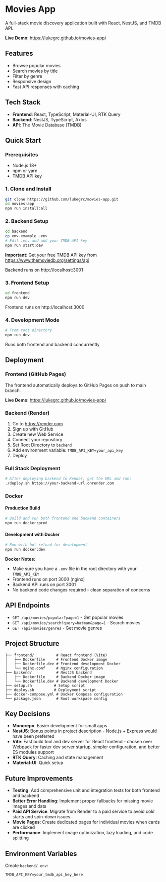 # Movies App

A full-stack movie discovery application built with React, NestJS, and TMDB API.

**Live Demo**: https://lukegrc.github.io/movies-app/

## Features

- Browse popular movies
- Search movies by title
- Filter by genre
- Responsive design
- Fast API responses with caching

## Tech Stack

- **Frontend**: React, TypeScript, Material-UI, RTK Query
- **Backend**: NestJS, TypeScript, Axios
- **API**: The Movie Database (TMDB)

## Quick Start

### Prerequisites

- Node.js 18+
- npm or yarn
- TMDB API key

### 1. Clone and Install

```bash
git clone https://github.com/lukegrc/movies-app.git
cd movies-app
npm run install:all
```

### 2. Backend Setup

```bash
cd backend
cp env.example .env
# Edit .env and add your TMDB API key
npm run start:dev
```

**Important**: Get your free TMDB API key from https://www.themoviedb.org/settings/api

Backend runs on http://localhost:3001

### 3. Frontend Setup

```bash
cd frontend
npm run dev
```

Frontend runs on http://localhost:3000

### 4. Development Mode

```bash
# From root directory
npm run dev
```

Runs both frontend and backend concurrently.

## Deployment

### Frontend (GitHub Pages)

The frontend automatically deploys to GitHub Pages on push to main branch.

**Live Demo**: https://lukegrc.github.io/movies-app/

### Backend (Render)

1. Go to https://render.com
2. Sign up with GitHub
3. Create new Web Service
4. Connect your repository
5. Set Root Directory to `backend`
6. Add environment variable: `TMDB_API_KEY=your_api_key`
7. Deploy

### Full Stack Deployment

```bash
# After deploying backend to Render, get the URL and run:
./deploy.sh https://your-backend-url.onrender.com
```

### Docker

#### Production Build

```bash
# Build and run both frontend and backend containers
npm run docker:prod
```

#### Development with Docker

```bash
# Run with hot reload for development
npm run docker:dev
```

**Docker Notes:**

- Make sure you have a `.env` file in the root directory with your `TMDB_API_KEY`
- Frontend runs on port 3000 (nginx)
- Backend API runs on port 3001
- No backend code changes required - clean separation of concerns

## API Endpoints

- `GET /api/movies/popular?page=1` - Get popular movies
- `GET /api/movies/search?query=batman&page=1` - Search movies
- `GET /api/movies/genres` - Get movie genres

## Project Structure

```
├── frontend/          # React frontend (Vite)
│   ├── Dockerfile     # Frontend Docker image
│   ├── Dockerfile.dev # Frontend development Docker
│   └── nginx.conf     # Nginx configuration
├── backend/           # NestJS backend
│   ├── Dockerfile     # Backend Docker image
│   └── Dockerfile.dev # Backend development Docker
├── setup.sh          # Setup script
├── deploy.sh         # Deployment script
├── docker-compose.yml # Docker Compose configuration
└── package.json       # Root workspace config
```

## Key Decisions

- **Monorepo**: Easier development for small apps
- **NestJS**: Bonus points in project description - Node.js + Express would have been preferred
- **Vite**: Fast build tool and dev server for React frontend - chosen over Webpack for faster dev server startup, simpler configuration, and better ES modules support
- **RTK Query**: Caching and state management
- **Material-UI**: Quick setup

## Future Improvements

- **Testing**: Add comprehensive unit and integration tests for both frontend and backend
- **Better Error Handling**: Implement proper fallbacks for missing movie images and data
- **Paid API Service**: Migrate from Render to a paid service to avoid cold starts and spin-down issues
- **Movie Pages**: Create dedicated pages for individual movies when cards are clicked
- **Performance**: Implement image optimization, lazy loading, and code splitting

## Environment Variables

Create `backend/.env`:

```
TMDB_API_KEY=your_tmdb_api_key_here
```
